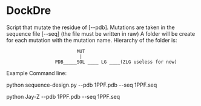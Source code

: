 # DockDre

Script that mutate the residue of [--pdb].
Mutations are taken in the sequence file [--seq] (the file must be written in raw)
A folder will be create for each mutation with the mutation name.
Hierarchy of the folder is:

                              MUT
                               |
                      PDB_____SOL ____ LG ____(ZLG useless for now)

Example Command line:

python sequence-design.py --pdb 1PPF.pdb --seq 1PPF.seq

python Jay-Z --pdb 1PPF.pdb --seq 1PPF.seq
